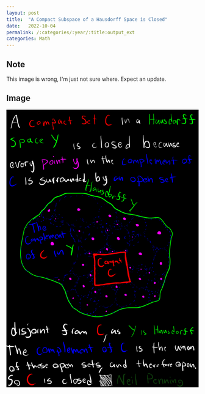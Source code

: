 ```yaml
---
layout: post
title:  "A Compact Subspace of a Hausdorff Space is Closed"
date:   2022-10-04
permalink: /:categories/:year/:title:output_ext
categories: Math
---
```


## Note
This image is wrong, I'm just not sure where. Expect an update.
## Image
![](/assets/images/2022-10-04_Compact_Hausdorff_Closed.png)

